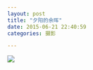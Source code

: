 ```yaml
---
layout: post
title: "夕阳的余晖"
date: 2015-06-21 22:40:59
categories: 摄影

---
```

![](http://imglf2.ph.126.net/KwwyxKidH48xAKkJUYAfNg==/6630244231490536139.jpg)